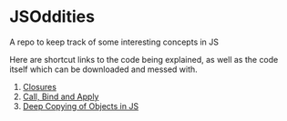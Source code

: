 # JSOddities

A repo to keep track of some interesting concepts in JS

Here are shortcut links to the code being explained, as well as the code itself which can be downloaded and messed with.

1. [Closures](closures/closures.md)
2. [Call, Bind and Apply](call_bind_apply/call_bind_apply.md)
3. [Deep Copying of Objects in JS](objectCopying/objectCopying.md)
